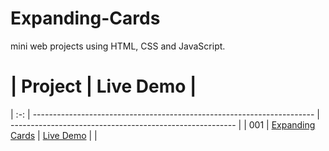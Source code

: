 # Expanding-Cards
mini web projects using HTML, CSS and JavaScript.
  #  | Project                                                                | Live Demo                                                |
| :-: | ---------------------------------------------------------------------- | -------------------------------------------------------- |
| 001 | [Expanding Cards](https://github.com/Eswar3008/Expanding-Cards)                               | [Live Demo](https://codepen.io/solygambas/full/qBaMWjE)  |
|
